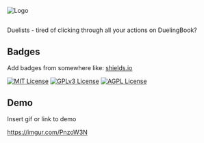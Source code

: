 ![Logo](https://i.imgur.com/Z7pklez.png)

##

Duelists - tired of clicking through all your actions on DuelingBook?

## Badges

Add badges from somewhere like: [shields.io](https://shields.io/)

[![MIT License](https://img.shields.io/badge/License-MIT-green.svg)](https://choosealicense.com/licenses/mit/)
[![GPLv3 License](https://img.shields.io/badge/License-GPL%20v3-yellow.svg)](https://opensource.org/licenses/)
[![AGPL License](https://img.shields.io/badge/license-AGPL-blue.svg)](http://www.gnu.org/licenses/agpl-3.0)

## Demo

Insert gif or link to demo

https://imgur.com/PnzoW3N
